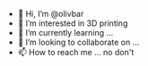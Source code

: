 - 👋 Hi, I’m @olivbar
- 👀 I’m interested in 3D printing
- 🌱 I’m currently learning ...
- 💞️ I’m looking to collaborate on ...
- 📫 How to reach me ... no don't

<!---
olivbar/olivbar is a ✨ special ✨ repository because its `README.md` (this file) appears on your GitHub profile.
You can click the Preview link to take a look at your changes.
--->
